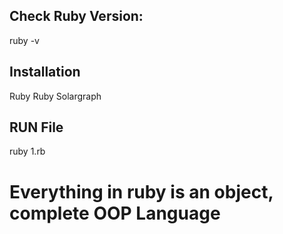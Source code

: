 ## Check Ruby Version:

ruby -v

## Installation

Ruby
Ruby Solargraph

## RUN File

ruby 1.rb

# Everything in ruby is an object, complete OOP Language
